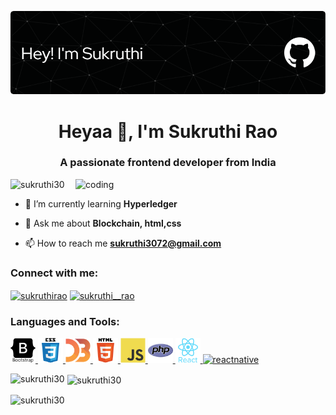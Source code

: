 ![logo](https://github.com/sukruthi30/sukruthi30/blob/main/github-header-image%20(2).png)

<h1 align="center">Heyaa 👋, I'm Sukruthi Rao</h1>
<h3 align="center">A passionate frontend developer from India</h3>

<img  align="right" alt="coding" width="400" src="https://i.pinimg.com/originals/e7/26/c7/e726c74ac081eed50feee1433d12c998.gif">

<p align="left"> <img src="https://komarev.com/ghpvc/?username=sukruthi30&label=Profile%20views&color=0e75b6&style=flat" alt="sukruthi30" /> </p>

- 🌱 I’m currently learning **Hyperledger**

- 💬 Ask me about **Blockchain, html,css**

- 📫 How to reach me **sukruthi3072@gmail.com**

<h3 align="left">Connect with me:</h3>
<p align="left">
<a href="https://linkedin.com/in/sukruthirao" target="blank"><img align="center" src="https://raw.githubusercontent.com/rahuldkjain/github-profile-readme-generator/master/src/images/icons/Social/linked-in-alt.svg" alt="sukruthirao" height="30" width="40" /></a>
<a href="https://instagram.com/sukruthi__rao" target="blank"><img align="center" src="https://raw.githubusercontent.com/rahuldkjain/github-profile-readme-generator/master/src/images/icons/Social/instagram.svg" alt="sukruthi__rao" height="30" width="40" /></a>
</p>

<h3 align="left">Languages and Tools:</h3>
<p align="left"> <a href="https://getbootstrap.com" target="_blank" rel="noreferrer"> <img src="https://raw.githubusercontent.com/devicons/devicon/master/icons/bootstrap/bootstrap-plain-wordmark.svg" alt="bootstrap" width="40" height="40"/> </a> <a href="https://www.w3schools.com/css/" target="_blank" rel="noreferrer"> <img src="https://raw.githubusercontent.com/devicons/devicon/master/icons/css3/css3-original-wordmark.svg" alt="css3" width="40" height="40"/> </a> <a href="https://d3js.org/" target="_blank" rel="noreferrer"> <img src="https://raw.githubusercontent.com/devicons/devicon/master/icons/d3js/d3js-original.svg" alt="d3js" width="40" height="40"/> </a> <a href="https://www.w3.org/html/" target="_blank" rel="noreferrer"> <img src="https://raw.githubusercontent.com/devicons/devicon/master/icons/html5/html5-original-wordmark.svg" alt="html5" width="40" height="40"/> </a> <a href="https://developer.mozilla.org/en-US/docs/Web/JavaScript" target="_blank" rel="noreferrer"> <img src="https://raw.githubusercontent.com/devicons/devicon/master/icons/javascript/javascript-original.svg" alt="javascript" width="40" height="40"/> </a> <a href="https://www.php.net" target="_blank" rel="noreferrer"> <img src="https://raw.githubusercontent.com/devicons/devicon/master/icons/php/php-original.svg" alt="php" width="40" height="40"/> </a> <a href="https://reactjs.org/" target="_blank" rel="noreferrer"> <img src="https://raw.githubusercontent.com/devicons/devicon/master/icons/react/react-original-wordmark.svg" alt="react" width="40" height="40"/> </a> <a href="https://reactnative.dev/" target="_blank" rel="noreferrer"> <img src="https://reactnative.dev/img/header_logo.svg" alt="reactnative" width="40" height="40"/> </a> </p>

<p><img align="left" src="https://github-readme-stats.vercel.app/api/top-langs?username=sukruthi30&show_icons=true&locale=en&layout=compact" alt="sukruthi30" /></p>

<p>&nbsp;<img align="center" src="https://github-readme-stats.vercel.app/api?username=sukruthi30&show_icons=true&locale=en" alt="sukruthi30" /></p>

<p><img align="center" src="https://github-readme-streak-stats.herokuapp.com/?user=sukruthi30&" alt="sukruthi30" /></p>
